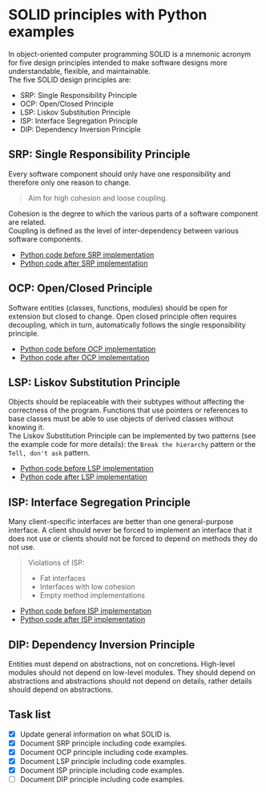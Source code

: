 # SOLID principles with Python examples

In object-oriented computer programming SOLID is a mnemonic acronym for five design principles intended to make software
designs more understandable, flexible, and maintainable.  
The five SOLID design principles are:

* SRP: Single Responsibility Principle
* OCP: Open/Closed Principle
* LSP: Liskov Substitution Principle
* ISP: Interface Segregation Principle
* DIP: Dependency Inversion Principle

## SRP: Single Responsibility Principle

Every software component should only have one responsibility and therefore only one reason to change.
> Aim for high cohesion and loose coupling.

Cohesion is the degree to which the various parts of a software component are related.  
Coupling is defined as the level of inter-dependency between various software components.

* [Python code before SRP implementation](https://github.com/wim-vdw/solid-principles-python/blob/main/01-srp/01-srp-1-before.py)
* [Python code after SRP implementation](https://github.com/wim-vdw/solid-principles-python/blob/main/01-srp/01-srp-2-after.py)

## OCP: Open/Closed Principle

Software entities (classes, functions, modules) should be open for extension but closed to change. Open closed principle
often requires decoupling, which in turn, automatically follows the single responsibility principle.

* [Python code before OCP implementation](https://github.com/wim-vdw/solid-principles-python/blob/main/02-ocp/02-ocp-1-before.py)
* [Python code after OCP implementation](https://github.com/wim-vdw/solid-principles-python/blob/main/02-ocp/02-ocp-2-after.py)

## LSP: Liskov Substitution Principle

Objects should be replaceable with their subtypes without affecting the correctness of the program. Functions that use
pointers or references to base classes must be able to use objects of derived classes without knowing it.  
The Liskov Substitution Principle can be implemented by two patterns (see the example code for more details):
the `Break the hierarchy` pattern or the `Tell, don't ask` pattern.

* [Python code before LSP implementation](https://github.com/wim-vdw/solid-principles-python/blob/main/03-lsp/03-lsp-1-before.py)
* [Python code after LSP implementation](https://github.com/wim-vdw/solid-principles-python/blob/main/03-lsp/03-lsp-2-after.py)

## ISP: Interface Segregation Principle

Many client-specific interfaces are better than one general-purpose interface. A client should never be forced to
implement an interface that it does not use or clients should not be forced to depend on methods they do not use.
> Violations of ISP:
> * Fat interfaces
> * Interfaces with low cohesion
> * Empty method implementations

* [Python code before ISP implementation](https://github.com/wim-vdw/solid-principles-python/blob/main/04-isp/04-isp-1-before.py)
* [Python code after ISP implementation](https://github.com/wim-vdw/solid-principles-python/blob/main/04-isp/04-isp-2-after.py)

## DIP: Dependency Inversion Principle

Entities must depend on abstractions, not on concretions. High-level modules should not depend on low-level modules.
They should depend on abstractions and abstractions should not depend on details, rather details should depend on
abstractions.

## Task list

- [x] Update general information on what SOLID is.
- [x] Document SRP principle including code examples.
- [x] Document OCP principle including code examples.
- [x] Document LSP principle including code examples.
- [x] Document ISP principle including code examples.
- [ ] Document DIP principle including code examples.